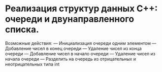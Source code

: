 # Реализация структур данных C++: очереди и двунаправленного списка. 
Возможные действия:
— Инициализация очереди одним элементом
— Добавление чисел в конец очереди
— Удаление чисел из конца очереди
— Добавление чисел в начало очереди
— Удаление чисел из  началa очереди
— Разделить на очередь из отрицательных и неотрицательных типа int

